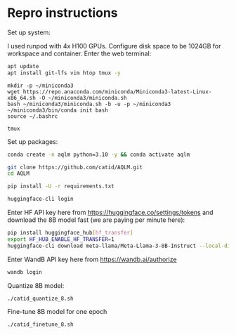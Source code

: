 # Repro instructions

Set up system:

I used runpod with 4x H100 GPUs.  Configure disk space to be 1024GB for workspace and container.  Enter the web terminal:

```bash
apt update
apt install git-lfs vim htop tmux -y
```

```
mkdir -p ~/miniconda3
wget https://repo.anaconda.com/miniconda/Miniconda3-latest-Linux-x86_64.sh -O ~/miniconda3/miniconda.sh
bash ~/miniconda3/miniconda.sh -b -u -p ~/miniconda3
~/miniconda3/bin/conda init bash
source ~/.bashrc

tmux
```

Set up packages:

``` bash
conda create -n aqlm python=3.10 -y && conda activate aqlm

git clone https://github.com/catid/AQLM.git
cd AQLM

pip install -U -r requirements.txt

huggingface-cli login
```

Enter HF API key here from https://huggingface.co/settings/tokens and download the 8B model fast (we are paying per minute here):

```bash
pip install huggingface_hub[hf_transfer]
export HF_HUB_ENABLE_HF_TRANSFER=1
huggingface-cli download meta-llama/Meta-Llama-3-8B-Instruct --local-dir Meta-Llama-3-8B-Instruct
```

Enter WandB API key here from https://wandb.ai/authorize

```bash
wandb login
```

Quantize 8B model:

```bash
./catid_quantize_8.sh
```

Fine-tune 8B model for one epoch

```bash
./catid_finetune_8.sh
```
